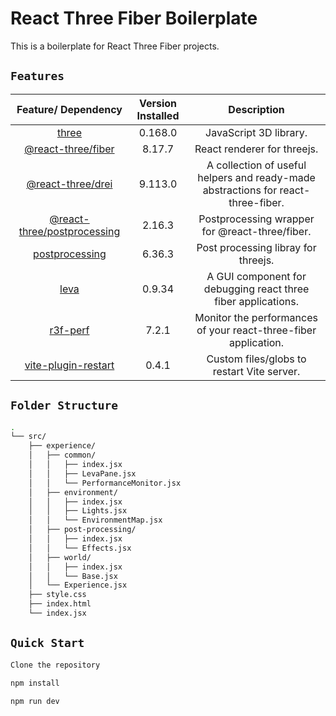 # React Three Fiber Boilerplate

This is a boilerplate for React Three Fiber projects.

## `Features`

|                              Feature/ Dependency                              | Version Installed |                                    Description                                    |
| :---------------------------------------------------------------------------: | :---------------: | :-------------------------------------------------------------------------------: |
|                 [three](https://www.npmjs.com/package/three)                  |      0.168.0      |                              JavaScript 3D library.                               |
|       [@react-three/fiber](https://github.com/pmndrs/react-three-fiber)       |      8.17.7       |                            React renderer for threejs.                            |
|              [@react-three/drei](https://github.com/pmndrs/drei)              |      9.113.0      | A collection of useful helpers and ready-made abstractions for react-three-fiber. |
| [@react-three/postprocessing](https://github.com/pmndrs/react-postprocessing) |      2.16.3       |                  Postprocessing wrapper for @react-three/fiber.                   |
|             [postprocessing](https://www.npmjs.com/package/three)             |      6.36.3       |                        Post processing libray for threejs.                        |
|                    [leva](https://github.com/pmndrs/leva)                     |      0.9.34       |           A GUI component for debugging react three fiber applications.           |
|               [r3f-perf](https://github.com/utsuboco/r3f-perf)                |       7.2.1       |          Monitor the performances of your react-three-fiber application.          |
|   [vite-plugin-restart](https://www.npmjs.com/package/vite-plugin-restart)    |       0.4.1       |                    Custom files/globs to restart Vite server.                     |

## `Folder Structure`

```bash
.
└── src/
    ├── experience/
    │   ├── common/
    │   │   ├── index.jsx
    │   │   ├── LevaPane.jsx
    │   │   └── PerformanceMonitor.jsx
    │   ├── environment/
    │   │   ├── index.jsx
    │   │   ├── Lights.jsx
    │   │   └── EnvironmentMap.jsx
    │   ├── post-processing/
    │   │   ├── index.jsx
    │   │   └── Effects.jsx
    │   ├── world/
    │   │   ├── index.jsx
    │   │   └── Base.jsx
    │   └── Experience.jsx
    ├── style.css
    ├── index.html
    └── index.jsx
```

## `Quick Start`

```bash
Clone the repository
```

```bash
npm install
```

```bash
npm run dev
```
